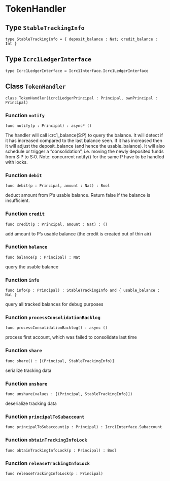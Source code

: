 # TokenHandler

## Type `StableTrackingInfo`
``` motoko
type StableTrackingInfo = { deposit_balance : Nat; credit_balance : Int }
```


## Type `Icrc1LedgerInterface`
``` motoko
type Icrc1LedgerInterface = Icrc1Interface.Icrc1LedgerInterface
```


## Class `TokenHandler`

``` motoko
class TokenHandler(icrc1LedgerPrincipal : Principal, ownPrincipal : Principal)
```


### Function `notify`
``` motoko
func notify(p : Principal) : async* ()
```

The handler will call icrc1_balance(S:P) to query the balance. It will detect if it has increased compared
to the last balance seen. If it has increased then it will adjust the deposit_balance (and hence the usable_balance).
It will also schedule or trigger a “consolidation”, i.e. moving the newly deposited funds from S:P to S:0.
Note: concurrent notify() for the same P have to be handled with locks.


### Function `debit`
``` motoko
func debit(p : Principal, amount : Nat) : Bool
```

deduct amount from P’s usable balance. Return false if the balance is insufficient.


### Function `credit`
``` motoko
func credit(p : Principal, amount : Nat) : ()
```

 add amount to P’s usable balance (the credit is created out of thin air)


### Function `balance`
``` motoko
func balance(p : Principal) : Nat
```

query the usable balance


### Function `info`
``` motoko
func info(p : Principal) : StableTrackingInfo and { usable_balance : Nat }
```

query all tracked balances for debug purposes


### Function `processConsolidationBacklog`
``` motoko
func processConsolidationBacklog() : async ()
```

process first account, which was failed to consolidate last time


### Function `share`
``` motoko
func share() : [(Principal, StableTrackingInfo)]
```

serialize tracking data


### Function `unshare`
``` motoko
func unshare(values : [(Principal, StableTrackingInfo)])
```

deserialize tracking data


### Function `principalToSubaccount`
``` motoko
func principalToSubaccount(p : Principal) : Icrc1Interface.Subaccount
```



### Function `obtainTrackingInfoLock`
``` motoko
func obtainTrackingInfoLock(p : Principal) : Bool
```



### Function `releaseTrackingInfoLock`
``` motoko
func releaseTrackingInfoLock(p : Principal)
```

